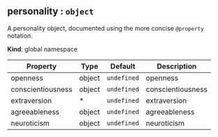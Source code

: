 ## personality : `object`
A personality object, documented using the more concise `@property` notation.

**Kind**: global namespace  

| Property          | Type   | Default     | Description       |
| ----------------- | ------ | ----------- | ----------------- |
| openness          | object | `undefined` | openness          |
| conscientiousness | object | `undefined` | conscientiousness |
| extraversion      | *      | `undefined` | extraversion      |
| agreeableness     | object | `undefined` | agreeableness     |
| neuroticism       | object | `undefined` | neuroticism       |


